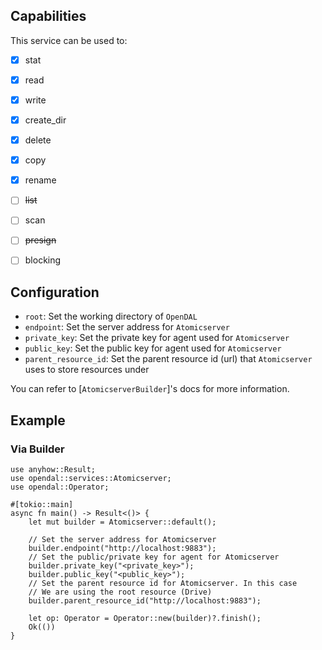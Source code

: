 ## Capabilities

This service can be used to:

- [x] stat
- [x] read
- [x] write
- [x] create_dir
- [x] delete
- [x] copy
- [x] rename
- [ ] ~~list~~
- [ ] scan
- [ ] ~~presign~~
- [ ] blocking


## Configuration

- `root`: Set the working directory of `OpenDAL`
- `endpoint`: Set the server address for `Atomicserver`
- `private_key`: Set the private key for agent used for `Atomicserver`
- `public_key`: Set the public key for agent used for `Atomicserver`
- `parent_resource_id`:  Set the parent resource id (url) that `Atomicserver` uses to store resources under

You can refer to [`AtomicserverBuilder`]'s docs for more information.

## Example

### Via Builder

```rust,no_run
use anyhow::Result;
use opendal::services::Atomicserver;
use opendal::Operator;

#[tokio::main]
async fn main() -> Result<()> {
    let mut builder = Atomicserver::default();

    // Set the server address for Atomicserver
    builder.endpoint("http://localhost:9883");
    // Set the public/private key for agent for Atomicserver
    builder.private_key("<private_key>");
    builder.public_key("<public_key>");
    // Set the parent resource id for Atomicserver. In this case
    // We are using the root resource (Drive)
    builder.parent_resource_id("http://localhost:9883");

    let op: Operator = Operator::new(builder)?.finish();
    Ok(())
}
```
